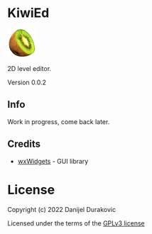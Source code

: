 # KiwiEd

![KiwiEd](/logo.png?raw=true)

2D level editor.

Version 0.0.2

## Info

Work in progress, come back later.

## Credits

- [wxWidgets](https://www.wxwidgets.org/) - GUI library

# License

Copyright (c) 2022 Danijel Durakovic

Licensed under the terms of the [GPLv3 license](LICENSE)
